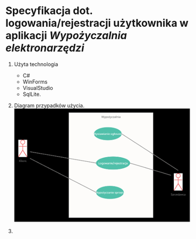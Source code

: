 # Specyfikacja dot. logowania/rejestracji użytkownika w aplikacji _Wypożyczalnia elektronarzędzi_


1. Użyta technologia

    + C#
    + WinForms
    + VisualStudio 
    + SqlLite. 



2. Diagram przypadków użycia. 
![](2021-10-13-20-46-28.png)

3. 